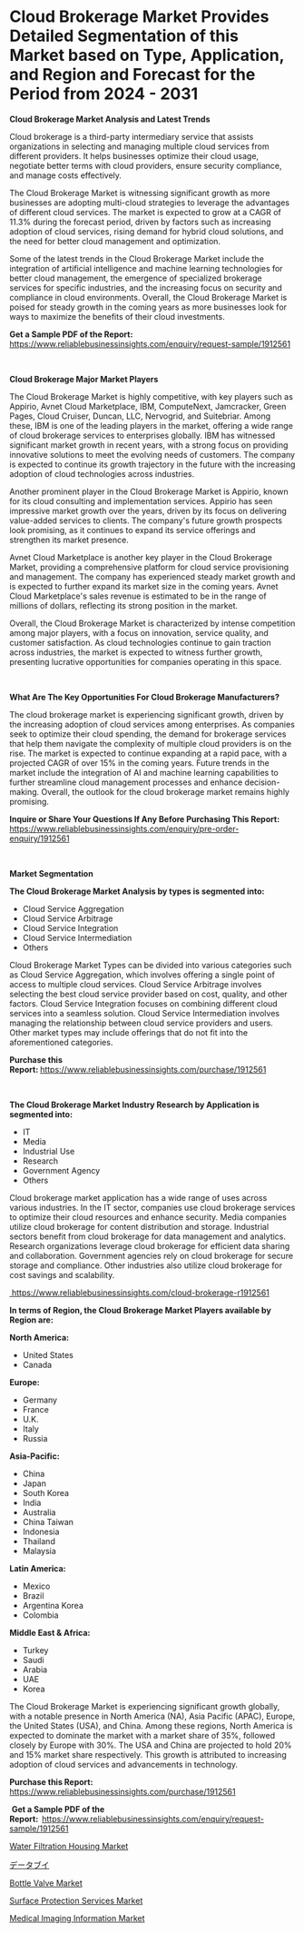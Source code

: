 <p><h1>Cloud Brokerage Market Provides Detailed Segmentation of this Market based on Type, Application, and Region and Forecast for the Period from 2024 - 2031</h1></p><p><strong>Cloud Brokerage Market Analysis and Latest Trends</strong></p>
<p><p>Cloud brokerage is a third-party intermediary service that assists organizations in selecting and managing multiple cloud services from different providers. It helps businesses optimize their cloud usage, negotiate better terms with cloud providers, ensure security compliance, and manage costs effectively.</p><p>The Cloud Brokerage Market is witnessing significant growth as more businesses are adopting multi-cloud strategies to leverage the advantages of different cloud services. The market is expected to grow at a CAGR of 11.3% during the forecast period, driven by factors such as increasing adoption of cloud services, rising demand for hybrid cloud solutions, and the need for better cloud management and optimization.</p><p>Some of the latest trends in the Cloud Brokerage Market include the integration of artificial intelligence and machine learning technologies for better cloud management, the emergence of specialized brokerage services for specific industries, and the increasing focus on security and compliance in cloud environments. Overall, the Cloud Brokerage Market is poised for steady growth in the coming years as more businesses look for ways to maximize the benefits of their cloud investments.</p></p>
<p><strong>Get a Sample PDF of the Report:&nbsp;</strong> <a href="https://www.reliablebusinessinsights.com/enquiry/request-sample/1912561">https://www.reliablebusinessinsights.com/enquiry/request-sample/1912561</a></p>
<p>&nbsp;</p>
<p><strong>Cloud Brokerage Major Market Players</strong></p>
<p><p>The Cloud Brokerage Market is highly competitive, with key players such as Appirio, Avnet Cloud Marketplace, IBM, ComputeNext, Jamcracker, Green Pages, Cloud Cruiser, Duncan, LLC, Nervogrid, and Suitebriar. Among these, IBM is one of the leading players in the market, offering a wide range of cloud brokerage services to enterprises globally. IBM has witnessed significant market growth in recent years, with a strong focus on providing innovative solutions to meet the evolving needs of customers. The company is expected to continue its growth trajectory in the future with the increasing adoption of cloud technologies across industries.</p><p>Another prominent player in the Cloud Brokerage Market is Appirio, known for its cloud consulting and implementation services. Appirio has seen impressive market growth over the years, driven by its focus on delivering value-added services to clients. The company's future growth prospects look promising, as it continues to expand its service offerings and strengthen its market presence.</p><p>Avnet Cloud Marketplace is another key player in the Cloud Brokerage Market, providing a comprehensive platform for cloud service provisioning and management. The company has experienced steady market growth and is expected to further expand its market size in the coming years. Avnet Cloud Marketplace's sales revenue is estimated to be in the range of millions of dollars, reflecting its strong position in the market.</p><p>Overall, the Cloud Brokerage Market is characterized by intense competition among major players, with a focus on innovation, service quality, and customer satisfaction. As cloud technologies continue to gain traction across industries, the market is expected to witness further growth, presenting lucrative opportunities for companies operating in this space.</p></p>
<p>&nbsp;</p>
<p><strong>What Are The Key Opportunities For Cloud Brokerage Manufacturers?</strong></p>
<p><p>The cloud brokerage market is experiencing significant growth, driven by the increasing adoption of cloud services among enterprises. As companies seek to optimize their cloud spending, the demand for brokerage services that help them navigate the complexity of multiple cloud providers is on the rise. The market is expected to continue expanding at a rapid pace, with a projected CAGR of over 15% in the coming years. Future trends in the market include the integration of AI and machine learning capabilities to further streamline cloud management processes and enhance decision-making. Overall, the outlook for the cloud brokerage market remains highly promising.</p></p>
<p><strong>Inquire or Share Your Questions If Any Before Purchasing This Report:</strong> <a href="https://www.reliablebusinessinsights.com/enquiry/pre-order-enquiry/1912561">https://www.reliablebusinessinsights.com/enquiry/pre-order-enquiry/1912561</a></p>
<p>&nbsp;</p>
<p><strong>Market Segmentation</strong></p>
<p><strong>The Cloud Brokerage Market Analysis by types is segmented into:</strong></p>
<p><ul><li>Cloud Service Aggregation</li><li>Cloud Service Arbitrage</li><li>Cloud Service Integration</li><li>Cloud Service Intermediation</li><li>Others</li></ul></p>
<p><p>Cloud Brokerage Market Types can be divided into various categories such as Cloud Service Aggregation, which involves offering a single point of access to multiple cloud services. Cloud Service Arbitrage involves selecting the best cloud service provider based on cost, quality, and other factors. Cloud Service Integration focuses on combining different cloud services into a seamless solution. Cloud Service Intermediation involves managing the relationship between cloud service providers and users. Other market types may include offerings that do not fit into the aforementioned categories.</p></p>
<p><strong>Purchase this Report:&nbsp;</strong><a href="https://www.reliablebusinessinsights.com/purchase/1912561">https://www.reliablebusinessinsights.com/purchase/1912561</a></p>
<p>&nbsp;</p>
<p><strong>The Cloud Brokerage Market Industry Research by Application is segmented into:</strong></p>
<p><ul><li>IT</li><li>Media</li><li>Industrial Use</li><li>Research</li><li>Government Agency</li><li>Others</li></ul></p>
<p><p>Cloud brokerage market application has a wide range of uses across various industries. In the IT sector, companies use cloud brokerage services to optimize their cloud resources and enhance security. Media companies utilize cloud brokerage for content distribution and storage. Industrial sectors benefit from cloud brokerage for data management and analytics. Research organizations leverage cloud brokerage for efficient data sharing and collaboration. Government agencies rely on cloud brokerage for secure storage and compliance. Other industries also utilize cloud brokerage for cost savings and scalability.</p></p>
<p><a href="https://www.reliablebusinessinsights.com/cloud-brokerage-r1912561">&nbsp;https://www.reliablebusinessinsights.com/cloud-brokerage-r1912561</a></p>
<p><strong>In terms of Region, the Cloud Brokerage Market Players available by Region are:</strong></p>
<p>
    <p> <strong> North America: </strong>
        <ul>
            <li>United States</li>
            <li>Canada</li>
        </ul>
        </p> 
    <p> <strong> Europe: </strong>
        <ul>
            <li>Germany</li>
            <li>France</li>
            <li>U.K.</li>
            <li>Italy</li>
            <li>Russia</li>
        </ul>
        </p> 
    <p> <strong> Asia-Pacific: </strong>
        <ul>
            <li>China</li>
            <li>Japan</li>
            <li>South Korea</li>
            <li>India</li>
            <li>Australia</li>
            <li>China Taiwan</li>
            <li>Indonesia</li>
            <li>Thailand</li>
            <li>Malaysia</li>
        </ul>
        </p> 
    <p> <strong> Latin America: </strong>
        <ul>
            <li>Mexico</li>
            <li>Brazil</li>
            <li>Argentina Korea</li>
            <li>Colombia</li>
        </ul>
        </p> 
    <p> <strong> Middle East & Africa: </strong>
        <ul>
            <li>Turkey</li>
            <li>Saudi</li>
            <li>Arabia</li>
            <li>UAE</li>
            <li>Korea</li>
        </ul>
    </p>
    </p>
<p><p>The Cloud Brokerage Market is experiencing significant growth globally, with a notable presence in North America (NA), Asia Pacific (APAC), Europe, the United States (USA), and China. Among these regions, North America is expected to dominate the market with a market share of 35%, followed closely by Europe with 30%. The USA and China are projected to hold 20% and 15% market share respectively. This growth is attributed to increasing adoption of cloud services and advancements in technology.</p></p>
<p><strong>Purchase this Report: </strong><a href="https://www.reliablebusinessinsights.com/purchase/1912561">https://www.reliablebusinessinsights.com/purchase/1912561</a></p>
<p>&nbsp;<strong>Get a Sample PDF of the Report:&nbsp;&nbsp;</strong><a href="https://www.reliablebusinessinsights.com/enquiry/request-sample/1912561">https://www.reliablebusinessinsights.com/enquiry/request-sample/1912561</a></p>
<p><strong></strong></p>
<p><p><a href="https://medium.com/@nettieboyle28/water-filtration-housing-market-size-by-type-reverse-osmosis-ozone-water-purifier-activated-c2163e1b8e15">Water Filtration Housing Market</a></p><p><a href="https://github.com/tanyaali3/Market-Research-Report-List-2/blob/main/968741369308.md">データブイ</a></p><p><a href="https://medium.com/@sjdhshjc2456654/bottle-valve-market-size-is-growing-at-cagr-of-5-2-b28871dbd782">Bottle Valve Market</a></p><p><a href="https://github.com/JermaineCrona2023/Market-Research-Report-List-2/blob/main/surface-protection-services-market.md">Surface Protection Services Market</a></p><p><a href="https://github.com/AlysaLedner2023/Market-Research-Report-List-2/blob/main/medical-imaging-information-market.md">Medical Imaging Information Market</a></p></p>